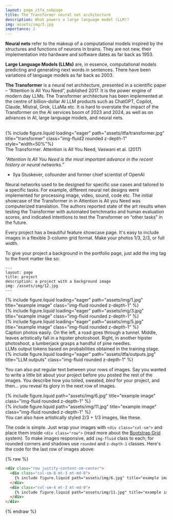 ```yaml
---
layout: page_itfa_subpage
title: The Transformer neural net architecture 
description: What powers a large language model (LLM)?
img: assets/img/3.jpg
importance: 2
---
```


<b>Neural nets</b> refer to the makeup of a computational models inspired by the structures and functions of neurons in brains. They are not new, their implementation into hardware and software dates as far back as 1953. 

<b>Large Language Models (LLMs)</b> are, in essence, computational models predicting and generating next words in sentences. There have been variations of language models as far back as 2003.

<b>The Transformer</b> is a neural net architecture, presented in a scientific paper – “Attention is All You Need”, published 2017. It is the power engine of modern day LLMs. The Transformer architecture has been implemented at the centre of billion-dollar AI LLM products such as ChatGPT, Copilot, Claude, Mistral, Grok, LLaMa etc. It is hard to overstate the impact of the Transformer on the AI services boom of 2023 and 2024, as well as on advances in AI, large language models, and neural nets.
<br>
<br>

<div class="row">
    <div class="col-sm mt-3 mt-md-0">
        {% include figure.liquid loading="eager" path="assets/itfa/transformer.jpg" title="transformer" class="img-fluid2 rounded z-depth-1" style="width=50%"%}
    </div>
</div>
<div class="caption">
    The Transformer. Attention is All You Need, Vaswani et al. (2017)
</div>



<i>“Attention Is All You Need is the most important advance in the recent history or neural networks.”</i>
-	 Ilya Stuskever, cofounder and former chief scientist of OpenAI

Neural networks used to be designed for specific use cases and tailored to a specific tasks. For example, different neural net designs were implemented for processing image, video, sound, code etc. The initial showcase of the Transformer in in Attention is All you Need was computerized translation. The authors reported state of the art results when testing the Transformer with automated benchmarks and human evaluation scores, and indicated intentions to test the Transformer on “other tasks” in the future.



Every project has a beautiful feature showcase page.
It's easy to include images in a flexible 3-column grid format.
Make your photos 1/3, 2/3, or full width.

To give your project a background in the portfolio page, just add the img tag to the front matter like so:

    ---
    layout: page
    title: project
    description: a project with a background image
    img: /assets/img/12.jpg
    ---

<div class="row">
    <div class="col-sm mt-3 mt-md-0">
        {% include figure.liquid loading="eager" path="assets/img/1.jpg" title="example image" class="img-fluid rounded z-depth-1" %}
    </div>
    <div class="col-sm mt-3 mt-md-0">
        {% include figure.liquid loading="eager" path="assets/img/3.jpg" title="example image" class="img-fluid rounded z-depth-1" %}
    </div>
    <div class="col-sm mt-3 mt-md-0">
        {% include figure.liquid loading="eager" path="assets/img/5.jpg" title="example image" class="img-fluid rounded z-depth-1" %}
    </div>
</div>
<div class="caption">
    Caption photos easily. On the left, a road goes through a tunnel. Middle, leaves artistically fall in a hipster photoshoot. Right, in another hipster photoshoot, a lumberjack grasps a handful of pine needles.
</div>
<div class="caption">
    LLMs output tokens based on probabilities obtained in the training stage. 
</div>
<div class="row">
    <div class="col-sm mt-3 mt-md-0">
        {% include figure.liquid loading="eager" path="assets/itfa/outputs.jpg" title="LLM outputs" class="img-fluid rounded z-depth-1" %}
    </div>
</div>


You can also put regular text between your rows of images.
Say you wanted to write a little bit about your project before you posted the rest of the images.
You describe how you toiled, sweated, _bled_ for your project, and then... you reveal its glory in the next row of images.

<div class="row justify-content-sm-center">
    <div class="col-sm-8 mt-3 mt-md-0">
        {% include figure.liquid path="assets/img/6.jpg" title="example image" class="img-fluid rounded z-depth-1" %}
    </div>
    <div class="col-sm-4 mt-3 mt-md-0">
        {% include figure.liquid path="assets/img/11.jpg" title="example image" class="img-fluid rounded z-depth-1" %}
    </div>
</div>
<div class="caption">
    You can also have artistically styled 2/3 + 1/3 images, like these.
</div>

The code is simple.
Just wrap your images with `<div class="col-sm">` and place them inside `<div class="row">` (read more about the <a href="https://getbootstrap.com/docs/4.4/layout/grid/">Bootstrap Grid</a> system).
To make images responsive, add `img-fluid` class to each; for rounded corners and shadows use `rounded` and `z-depth-1` classes.
Here's the code for the last row of images above:

{% raw %}

```html
<div class="row justify-content-sm-center">
  <div class="col-sm-8 mt-3 mt-md-0">
    {% include figure.liquid path="assets/img/6.jpg" title="example image" class="img-fluid rounded z-depth-1" %}
  </div>
  <div class="col-sm-4 mt-3 mt-md-0">
    {% include figure.liquid path="assets/img/11.jpg" title="example image" class="img-fluid rounded z-depth-1" %}
  </div>
</div>
```

{% endraw %}
